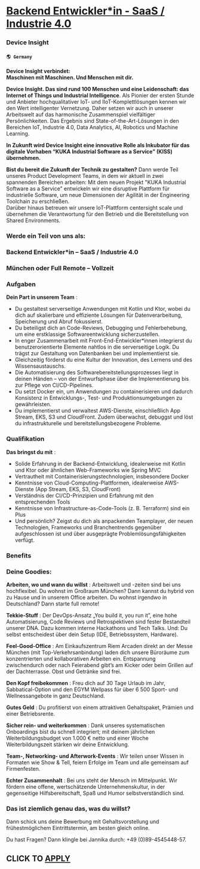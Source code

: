 # [Backend Entwickler*in - SaaS / Industrie 4.0](https://www.remotewlb.com/apply/backend-entwickler-in-saas-industrie-4-0)  
### Device Insight  
#### `🌎 Germany`  

**Device Insight verbindet:**  
 **Maschinen mit Maschinen. Und Menschen mit dir.**

 **Device Insight. Das sind rund 100 Menschen und eine Leidenschaft: das Internet of Things und Industrial Intelligence**. Als Pionier der ersten Stunde und Anbieter hochqualitativer IoT- und IIoT-Komplettlösungen kennen wir den Wert intelligenter Vernetzung. Daher setzen wir auch in unserer Arbeitswelt auf das harmonische Zusammenspiel vielfältiger Persönlichkeiten. Das Ergebnis sind State-of-the-Art-Lösungen in den Bereichen IoT, Industrie 4.0, Data Analytics, AI, Robotics und Machine Learning.

**In Zukunft wird Device Insight eine innovative Rolle als Inkubator für das digitale Vorhaben “KUKA Industrial Software as a Service” (KISS) übernehmen.**

 **Bist du bereit die Zukunft der Technik zu gestalten?** Dann werde Teil unseres Product Development Teams, in dem wir aktuell in zwei spannenden Bereichen arbeiten: Mit dem neuen Projekt "KUKA Industrial Software as a Service" entwickeln wir eine disruptive Plattform für industrielle Software, um neue Dimensionen der Agilität in der Engineering Toolchain zu erschließen.  
Darüber hinaus betreuen wir unsere IoT-Plattform centersight scale und übernehmen die Verantwortung für den Betrieb und die Bereitstellung von Shared Environments.

### Werde ein Teil von uns als:

### Backend Entwickler*in – SaaS / Industrie 4.0

### München oder Full Remote – Vollzeit

### Aufgaben

 **Dein Part in unserem Team** :

  * Du gestaltest serverseitige Anwendungen mit Kotlin und Ktor, wobei du dich auf skalierbare und effiziente Lösungen für Datenverarbeitung, Speicherung und Abruf fokussierst.
  * Du beteiligst dich an Code-Reviews, Debugging und Fehlerbehebung, um eine erstklassige Softwareentwicklung sicherzustellen.
  * In enger Zusammenarbeit mit Front-End-Entwickler*innen integrierst du benutzerorientierte Elemente nahtlos in die serverseitige Logik. Du trägst zur Gestaltung von Datenbanken bei und implementierst sie.
  * Gleichzeitig förderst du eine Kultur der Innovation, des Lernens und des Wissensaustauschs.
  * Die Automatisierung des Softwarebereitstellungsprozesses liegt in deinen Händen – von der Entwurfsphase über die Implementierung bis zur Pflege von CI/CD-Pipelines.
  * Du setzt Docker ein, um Anwendungen zu containerisieren und dadurch Konsistenz in Entwicklungs-, Test- und Produktionsumgebungen zu gewährleisten.
  * Du implementierst und verwaltest AWS-Dienste, einschließlich App Stream, EKS, S3 und CloudFront. Zudem überwachst, debuggst und löst du infrastrukturelle und bereitstellungsbezogene Probleme.

### Qualifikation

 **Das bringst du mit** :

  * Solide Erfahrung in der Backend-Entwicklung, idealerweise mit Kotlin und Ktor oder ähnlichen Web-Frameworks wie Spring MVC
  * Vertrautheit mit Containerisierungstechnologien, insbesondere Docker
  * Kenntnisse von Cloud-Computing-Plattformen, idealerweise AWS-Dienste (App Stream, EKS, S3, CloudFront)
  * Verständnis der CI/CD-Prinzipien und Erfahrung mit den entsprechenden Tools
  * Kenntnisse von Infrastructure-as-Code-Tools (z. B. Terraform) sind ein Plus
  * Und persönlich? Zeigst du dich als anpackenden Teamplayer, der neuen Technologien, Frameworks und Branchentrends gegenüber aufgeschlossen ist und über ausgeprägte Problemlösungsfähigkeiten verfügt.

### Benefits

### Deine Goodies:

 **Arbeiten, wo und wann du willst** : Arbeitswelt und -zeiten sind bei uns hochflexibel. Du wohnst im Großraum München? Dann kannst du hybrid von zu Hause und in unserem Office arbeiten. Du wohnst irgendwo in Deutschland? Dann starte full remote!

 **Tekkie-Stuff** : Der DevOps-Ansatz „You build it, you run it”, eine hohe Automatisierung, Code Reviews und Retrospektiven sind fester Bestandteil unserer DNA. Dazu kommen interne Hackathons und Tech Talks. Und: Du selbst entscheidest über dein Setup (IDE, Betriebssystem, Hardware).

 **Feel-Good-Office** : Am Einkaufszentrum Riem Arcaden direkt an der Messe München (mit Top-Verkehrsanbindung) laden dich unsere Büroräume zum konzentrierten und kollaborativen Arbeiten ein. Entspannung zwischendurch oder nach Feierabend gibt’s am Kicker oder beim Grillen auf der Dachterrasse. Obst und Getränke sind frei.

 **Den Kopf freibekommen** : Freu dich auf 30 Tage Urlaub im Jahr, Sabbatical-Option und den EGYM Wellpass für über 6 500 Sport- und Wellnessangebote in ganz Deutschland.

 **Gutes Geld** : Du profitierst von einem attraktiven Gehaltspaket, Prämien und einer Betriebsrente.

 **Sicher rein- und weiterkommen** : Dank unseres systematischen Onboardings bist du schnell integriert; mit deinem jährlichen Weiterbildungsbudget von 1.000 € netto und einer Woche Weiterbildungszeit stärken wir deine Entwicklung.

 **Team-, Networking- und Afterwork-Events** : Wir teilen unser Wissen in Formaten wie Show & Tell, feiern Erfolge im Team und alle gemeinsam auf Firmenfesten.

 **Echter Zusammenhalt** : Bei uns steht der Mensch im Mittelpunkt. Wir fördern eine offene, wertschätzende Unternehmenskultur, in der gegenseitige Hilfsbereitschaft, Spaß und Humor selbstverständlich sind.

### Das ist ziemlich genau das, was du willst?

Dann schick uns deine Bewerbung mit Gehaltsvorstellung und frühestmöglichem Eintrittstermin, am besten gleich online.

Du hast Fragen? Dann klingle bei Jannika durch: +49 (0)89-4545448-57.

  
## CLICK TO [APPLY](https://www.remotewlb.com/apply/backend-entwickler-in-saas-industrie-4-0)

